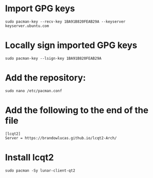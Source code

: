 # Import GPG keys

```
sudo pacman-key --recv-key 1BA91B820FEAB29A --keyserver keyserver.ubuntu.com 
```

# Locally sign imported GPG keys

```
sudo pacman-key --lsign-key 1BA91B820FEAB29A
```

# Add the repository:

```
sudo nano /etc/pacman.conf
```

# Add the following to the end of the file

```
[lcqt2]
Server = https://brandowlucas.github.io/lcqt2-Arch/
```

# Install lcqt2

```
sudo pacman -Sy lunar-client-qt2
```
